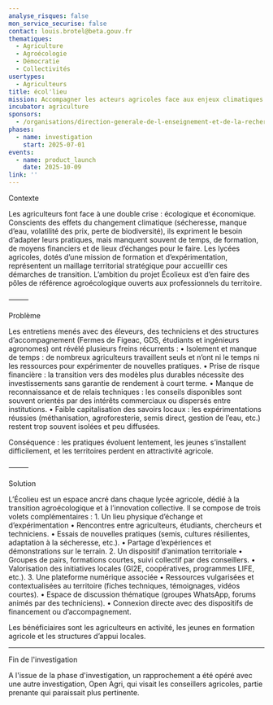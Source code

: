 ```yaml
---
analyse_risques: false
mon_service_securise: false
contact: louis.brotel@beta.gouv.fr
thematiques:
  - Agriculture
  - Agroécologie
  - Démocratie
  - Collectivités
usertypes:
  - Agriculteurs
title: écol'lieu
mission: Accompagner les acteurs agricoles face aux enjeux climatiques
incubator: agriculture
sponsors:
  - /organisations/direction-generale-de-l-enseignement-et-de-la-recherche
phases:
  - name: investigation
    start: 2025-07-01
events:
  - name: product_launch
    date: 2025-10-09
link: ''
---
```

Contexte

Les agriculteurs font face à une double crise : écologique et économique. Conscients des effets du changement climatique (sécheresse, manque d’eau, volatilité des prix, perte de biodiversité), ils expriment le besoin d’adapter leurs pratiques, mais manquent souvent de temps, de formation, de moyens financiers et de lieux d’échanges pour le faire.
Les lycées agricoles, dotés d’une mission de formation et d’expérimentation, représentent un maillage territorial stratégique pour accueillir ces démarches de transition. L’ambition du projet Écolieux est d’en faire des pôles de référence agroécologique ouverts aux professionnels du territoire.

⸻

Problème

Les entretiens menés avec des éleveurs, des techniciens et des structures d’accompagnement (Fermes de Figeac, GDS, étudiants et ingénieurs agronomes) ont révélé plusieurs freins récurrents :
	•	Isolement et manque de temps : de nombreux agriculteurs travaillent seuls et n’ont ni le temps ni les ressources pour expérimenter de nouvelles pratiques.
	•	Prise de risque financière : la transition vers des modèles plus durables nécessite des investissements sans garantie de rendement à court terme.
	•	Manque de reconnaissance et de relais techniques : les conseils disponibles sont souvent orientés par des intérêts commerciaux ou dispersés entre institutions.
	•	Faible capitalisation des savoirs locaux : les expérimentations réussies (méthanisation, agroforesterie, semis direct, gestion de l’eau, etc.) restent trop souvent isolées et peu diffusées.

Conséquence : les pratiques évoluent lentement, les jeunes s’installent difficilement, et les territoires perdent en attractivité agricole.

⸻

Solution

L’Écolieu est un espace ancré dans chaque lycée agricole, dédié à la transition agroécologique et à l’innovation collective.
Il se compose de trois volets complémentaires :
	1.	Un lieu physique d’échange et d’expérimentation
	•	Rencontres entre agriculteurs, étudiants, chercheurs et techniciens.
	•	Essais de nouvelles pratiques (semis, cultures résilientes, adaptation à la sécheresse, etc.).
	•	Partage d’expériences et démonstrations sur le terrain.
	2.	Un dispositif d’animation territoriale
	•	Groupes de pairs, formations courtes, suivi collectif par des conseillers.
	•	Valorisation des initiatives locales (GI2E, coopératives, programmes LIFE, etc.).
	3.	Une plateforme numérique associée
	•	Ressources vulgarisées et contextualisées au territoire (fiches techniques, témoignages, vidéos courtes).
	•	Espace de discussion thématique (groupes WhatsApp, forums animés par des techniciens).
	•	Connexion directe avec des dispositifs de financement ou d’accompagnement.

Les bénéficiaires sont les agriculteurs en activité, les jeunes en formation agricole et les structures d’appui locales.



______
Fin de l'investigation

A l'issue de la phase d'investigation, un rapprochement a été opéré avec une autre investigation, Open Agri, qui visait les conseillers agricoles, partie prenante qui paraissait plus pertinente.
